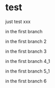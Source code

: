 # test
just test   xxx

in the first branch

in the first branch 2

in the first branch 3

in the first branch 4_1

in the first branch 5_1

in the first branch 6